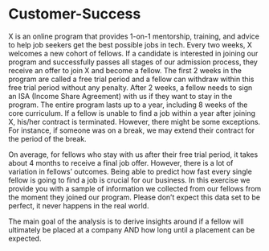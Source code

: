 # Customer-Success

X is an online program that provides 1-on-1 mentorship, training, and advice to help job seekers get the best possible jobs in tech. Every two weeks, X welcomes a new cohort of fellows. If a candidate is interested in joining our program and successfully passes all stages of our admission process, they receive an offer to join X and become a fellow. The first 2 weeks in the program are called a free trial period and a fellow can withdraw within this free trial period without any penalty. After 2 weeks, a fellow needs to sign an ISA (Income Share Agreement) with us if they want to stay in the program. The entire program lasts up to a year, including 8 weeks of the core curriculum. If a fellow is unable to find a job within a year after joining X, his/her contract is terminated. However, there might be some exceptions. For instance, if someone was on a break, we may extend their contract for the period of the break. 

On average, for fellows who stay with us after their free trial period, it takes about 4 months to receive a final job offer. However, there is a lot of variation in fellows’ outcomes. Being able to predict how fast every single fellow is going to find a job is crucial for our business. In this exercise we provide you with a sample of information we collected from our fellows from the moment they joined our program. Please don’t expect this data set to be perfect, it never happens in the real world. 
 
The main goal of the analysis is to derive insights around if a fellow will ultimately be placed at a company AND how long until a placement can be expected. 
